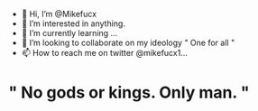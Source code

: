 - 👋 Hi, I’m @Mikefucx
- 👀 I’m interested in anything.
- 🌱 I’m currently learning ...
- 💞️ I’m looking to collaborate on my ideology " One for all "
- 📫 How to reach me on twitter @mikefucx1...

 # " No gods or kings. Only man. " #

<!---
Mikefucx/Mikefucx is a ✨ special ✨ repository because its `README.md` (this file) appears on your GitHub profile.
You can click the Preview link to take a look at your changes.
--->
